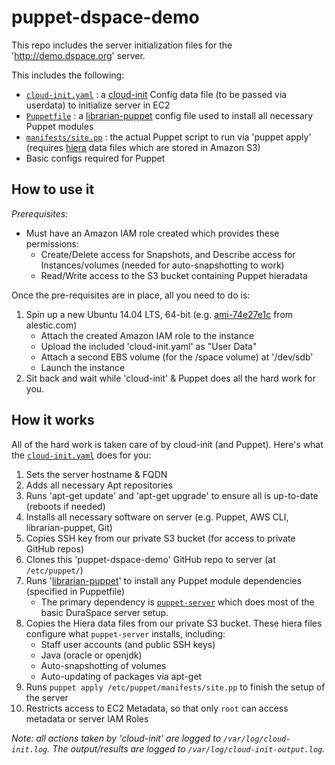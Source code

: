 puppet-dspace-demo
=============

This repo includes the server initialization files for the 'http://demo.dspace.org' server. 

This includes the following:
* [`cloud-init.yaml`](https://github.com/duraspace/puppet-dspace-demo/blob/master/cloud-init.yaml) : a [cloud-init](https://help.ubuntu.com/community/CloudInit) Config data file (to be passed via userdata) to initialize server in EC2
* [`Puppetfile`](https://github.com/duraspace/puppet-dspace-demo/blob/master/Puppetfile) : a [librarian-puppet](http://librarian-puppet.com/) config file used to install all necessary Puppet modules
* [`manifests/site.pp`](https://github.com/duraspace/puppet-dspace-demo/blob/master/manifests/site.pp) : the actual Puppet script to run via 'puppet apply' (requires [hiera](http://docs.puppetlabs.com/hiera/1/index.html) data files which are stored in Amazon S3)
* Basic configs required for Puppet

How to use it
-------------

*Prerequisites:*

* Must have an Amazon IAM role created which provides these permissions:
   * Create/Delete access for Snapshots, and Describe access for Instances/volumes (needed for auto-snapshotting to work)
   * Read/Write access to the S3 bucket containing Puppet hieradata  

Once the pre-requisites are in place, all you need to do is:

1. Spin up a new Ubuntu 14.04 LTS, 64-bit (e.g. [ami-74e27e1c](https://console.aws.amazon.com/ec2/home?region=us-east-1#launchAmi=ami-74e27e1c) from alestic.com)
   * Attach the created Amazon IAM role to the instance
   * Upload the included 'cloud-init.yaml' as "User Data"
   * Attach a second EBS volume (for the /space volume) at '/dev/sdb'
   * Launch the instance
2. Sit back and wait while 'cloud-init' & Puppet does all the hard work for you.


How it works
------------

All of the hard work is taken care of by cloud-init (and Puppet).
Here's what the [`cloud-init.yaml`](https://github.com/duraspace/puppet-dspace-demo/blob/master/cloud-init.yaml) does for you:

1. Sets the server hostname & FQDN
2. Adds all necessary Apt repositories
3. Runs 'apt-get update' and 'apt-get upgrade' to ensure all is up-to-date (reboots if needed)
4. Installs all necessary software on server (e.g. Puppet, AWS CLI, librarian-puppet, Git)
5. Copies SSH key from our private S3 bucket (for access to private GitHub repos)
6. Clones this 'puppet-dspace-demo' GitHub repo to server (at `/etc/puppet/`)
7. Runs '[librarian-puppet](http://librarian-puppet.com/)' to install any Puppet module dependencies (specified in Puppetfile)
   * The primary dependency is [`puppet-server`](https://github.com/duraspace/puppet-server) which does most of the basic DuraSpace server setup.
8. Copies the Hiera data files from our private S3 bucket. These hiera files configure what `puppet-server` installs, including:
   * Staff user accounts (and public SSH keys)
   * Java (oracle or openjdk)
   * Auto-snapshotting of volumes
   * Auto-updating of packages via apt-get
9. Runs `puppet apply /etc/puppet/manifests/site.pp` to finish the setup of the server
11. Restricts access to EC2 Metadata, so that only `root` can access metadata or server IAM Roles

*Note: all actions taken by 'cloud-init' are logged to `/var/log/cloud-init.log`. The output/results are logged to `/var/log/cloud-init-output.log`.*
